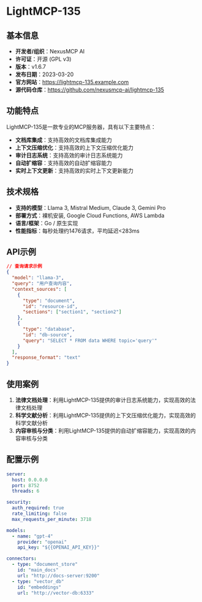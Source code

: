 # LightMCP-135

## 基本信息

- **开发者/组织**：NexusMCP AI
- **许可证**：开源 (GPL v3)
- **版本**：v1.6.7
- **发布日期**：2023-03-20
- **官方网站**：https://lightmcp-135.example.com
- **源代码仓库**：https://github.com/nexusmcp-ai/lightmcp-135

## 功能特点

LightMCP-135是一款专业的MCP服务器，具有以下主要特点：

- **文档库集成**：支持高效的文档库集成能力
- **上下文压缩优化**：支持高效的上下文压缩优化能力
- **审计日志系统**：支持高效的审计日志系统能力
- **自动扩缩容**：支持高效的自动扩缩容能力
- **实时上下文更新**：支持高效的实时上下文更新能力


## 技术规格

- **支持的模型**：Llama 3, Mistral Medium, Claude 3, Gemini Pro
- **部署方式**：裸机安装, Google Cloud Functions, AWS Lambda
- **语言/框架**：Go / 原生实现
- **性能指标**：每秒处理约1476请求，平均延迟<283ms

## API示例

```json
// 查询请求示例
{
  "model": "llama-3",
  "query": "用户查询内容",
  "context_sources": [
    {
      "type": "document",
      "id": "resource-id",
      "sections": ["section1", "section2"]
    },
    {
      "type": "database",
      "id": "db-source",
      "query": "SELECT * FROM data WHERE topic='query'"
    }
  ],
  "response_format": "text"
}
```

## 使用案例

1. **法律文档处理**：利用LightMCP-135提供的审计日志系统能力，实现高效的法律文档处理
2. **科学文献分析**：利用LightMCP-135提供的上下文压缩优化能力，实现高效的科学文献分析
3. **内容审核与分类**：利用LightMCP-135提供的自动扩缩容能力，实现高效的内容审核与分类


## 配置示例

```yaml
server:
  host: 0.0.0.0
  port: 8752
  threads: 6

security:
  auth_required: true
  rate_limiting: false
  max_requests_per_minute: 3718

models:
  - name: "gpt-4"
    provider: "openai"
    api_key: "${{OPENAI_API_KEY}}"

connectors:
  - type: "document_store"
    id: "main_docs"
    url: "http://docs-server:9200"
  - type: "vector_db"
    id: "embeddings"
    url: "http://vector-db:6333"
```